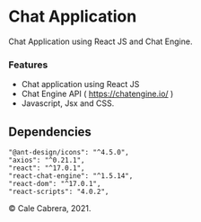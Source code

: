 # Chat Application

Chat Application using React JS and Chat Engine.

### Features

-   Chat application using React JS
-   Chat Engine API ( https://chatengine.io/ )
-   Javascript, Jsx and CSS.

## Dependencies

    "@ant-design/icons": "^4.5.0",
    "axios": "^0.21.1",
    "react": "^17.0.1",
    "react-chat-engine": "^1.5.14",
    "react-dom": "^17.0.1",
    "react-scripts": "4.0.2",

&copy; Cale Cabrera, 2021.
